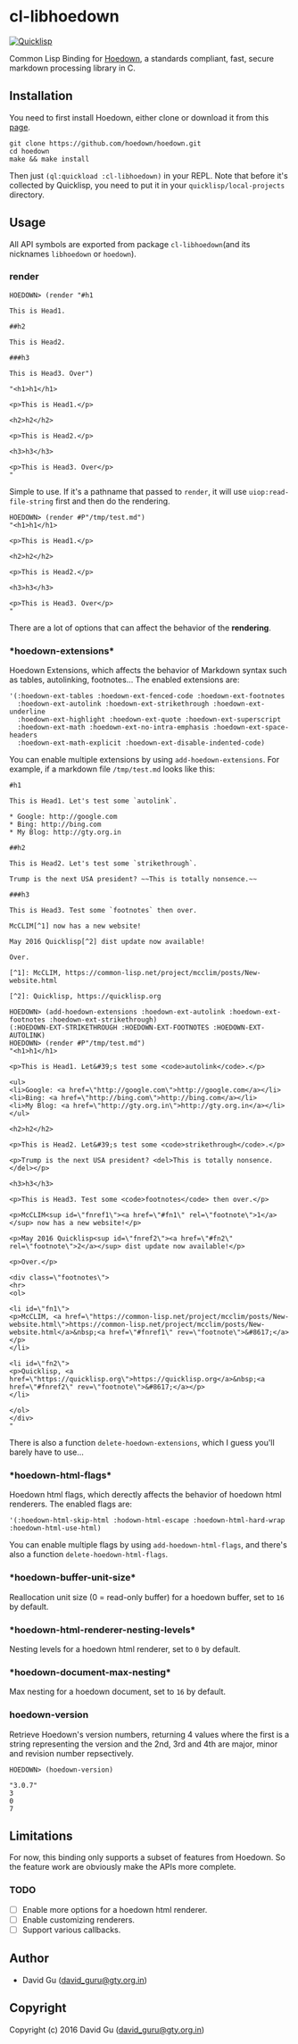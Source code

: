 # cl-libhoedown 

[![Quicklisp](http://quickdocs.org/badge/cl-libhoedown.svg)](http://quickdocs.org/cl-libhoedown/)

Common Lisp Binding for [Hoedown](https://github.com/hoedown/hoedown), a standards compliant, fast, secure markdown processing library in C.

## Installation

You need to first install Hoedown, either clone or download it from this [page](https://github.com/hoedown/hoedown).

```
git clone https://github.com/hoedown/hoedown.git
cd hoedown
make && make install
```

Then just `(ql:quickload :cl-libhoedown)` in your REPL. Note that before it's collected by Quicklisp, you need to put it in your `quicklisp/local-projects` directory.

## Usage

All API symbols are exported from package `cl-libhoedown`(and its nicknames `libhoedown` or `hoedown`).

### render

```common-lisp
HOEDOWN> (render "#h1

This is Head1.

##h2

This is Head2.

###h3

This is Head3. Over")

"<h1>h1</h1>

<p>This is Head1.</p>

<h2>h2</h2>

<p>This is Head2.</p>

<h3>h3</h3>

<p>This is Head3. Over</p>
"
```

Simple to use. If it's a pathname that passed to `render`, it will use `uiop:read-file-string` first and then do the rendering.

```common-lisp
HOEDOWN> (render #P"/tmp/test.md")
"<h1>h1</h1>

<p>This is Head1.</p>

<h2>h2</h2>

<p>This is Head2.</p>

<h3>h3</h3>

<p>This is Head3. Over</p>
"
```

There are a lot of options that can affect the behavior of the **rendering**.

<h3>*hoedown-extensions*</h3>

Hoedown Extensions, which affects the behavior of Markdown syntax such as tables, autolinking, footnotes... The enabled extensions are:

```common-lisp
'(:hoedown-ext-tables :hoedown-ext-fenced-code :hoedown-ext-footnotes
  :hoedown-ext-autolink :hoedown-ext-strikethrough :hoedown-ext-underline
  :hoedown-ext-highlight :hoedown-ext-quote :hoedown-ext-superscript
  :hoedown-ext-math :hoedown-ext-no-intra-emphasis :hoedown-ext-space-headers
  :hoedown-ext-math-explicit :hoedown-ext-disable-indented-code)
```

You can enable multiple extensions by using `add-hoedown-extensions`. For example, if a markdown file `/tmp/test.md` looks like this:

```
#h1

This is Head1. Let's test some `autolink`.

* Google: http://google.com
* Bing: http://bing.com
* My Blog: http://gty.org.in

##h2

This is Head2. Let's test some `strikethrough`.

Trump is the next USA president? ~~This is totally nonsence.~~

###h3

This is Head3. Test some `footnotes` then over.

McCLIM[^1] now has a new website!

May 2016 Quicklisp[^2] dist update now available!

Over.

[^1]: McCLIM, https://common-lisp.net/project/mcclim/posts/New-website.html

[^2]: Quicklisp, https://quicklisp.org
```

```common-lisp
HOEDOWN> (add-hoedown-extensions :hoedown-ext-autolink :hoedown-ext-footnotes :hoedown-ext-strikethrough)
(:HOEDOWN-EXT-STRIKETHROUGH :HOEDOWN-EXT-FOOTNOTES :HOEDOWN-EXT-AUTOLINK)
HOEDOWN> (render #P"/tmp/test.md")
"<h1>h1</h1>

<p>This is Head1. Let&#39;s test some <code>autolink</code>.</p>

<ul>
<li>Google: <a href=\"http://google.com\">http://google.com</a></li>
<li>Bing: <a href=\"http://bing.com\">http://bing.com</a></li>
<li>My Blog: <a href=\"http://gty.org.in\">http://gty.org.in</a></li>
</ul>

<h2>h2</h2>

<p>This is Head2. Let&#39;s test some <code>strikethrough</code>.</p>

<p>Trump is the next USA president? <del>This is totally nonsence.</del></p>

<h3>h3</h3>

<p>This is Head3. Test some <code>footnotes</code> then over.</p>

<p>McCLIM<sup id=\"fnref1\"><a href=\"#fn1\" rel=\"footnote\">1</a></sup> now has a new website!</p>

<p>May 2016 Quicklisp<sup id=\"fnref2\"><a href=\"#fn2\" rel=\"footnote\">2</a></sup> dist update now available!</p>

<p>Over.</p>

<div class=\"footnotes\">
<hr>
<ol>

<li id=\"fn1\">
<p>McCLIM, <a href=\"https://common-lisp.net/project/mcclim/posts/New-website.html\">https://common-lisp.net/project/mcclim/posts/New-website.html</a>&nbsp;<a href=\"#fnref1\" rev=\"footnote\">&#8617;</a></p>
</li>

<li id=\"fn2\">
<p>Quicklisp, <a href=\"https://quicklisp.org\">https://quicklisp.org</a>&nbsp;<a href=\"#fnref2\" rev=\"footnote\">&#8617;</a></p>
</li>

</ol>
</div>
"
```

There is also a function `delete-hoedown-extensions`, which I guess you'll barely have to use...

<h3>*hoedown-html-flags*</h3>

Hoedown html flags, which derectly affects the behavior of hoedown html renderers. The enabled flags are:

```common-lisp
'(:hoedown-html-skip-html :hodown-html-escape :hoedown-html-hard-wrap :hoedown-html-use-html)
```

You can enable multiple flags by using `add-hoedown-html-flags`, and there's also a function `delete-hoedown-html-flags`.

<h3>*hoedown-buffer-unit-size*</h3>

Reallocation unit size (0 = read-only buffer) for a hoedown buffer, set to `16` by default.

<h3>*hoedown-html-renderer-nesting-levels*</h3>

Nesting levels for a hoedown html renderer, set to `0` by default.

<h3>*hoedown-document-max-nesting*</h3>

Max nesting for a hoedown document, set to `16` by default.

### hoedown-version

Retrieve Hoedown's version numbers, returning 4 values where the first is a string representing the version and
the 2nd, 3rd and 4th are major, minor and revision number repsectively.

```common-lisp
HOEDOWN> (hoedown-version)

"3.0.7"
3
0
7
```

## Limitations

For now, this binding only supports a subset of features from Hoedown. So the feature work are obviously make the APIs more complete.

### TODO

- [ ] Enable more options for a hoedown html renderer.
- [ ] Enable customizing renderers.
- [ ] Support various callbacks.

## Author

* David Gu (david_guru@gty.org.in)

## Copyright

Copyright (c) 2016 David Gu (david_guru@gty.org.in)
